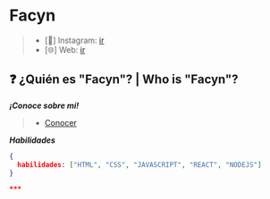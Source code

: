 # __Facyn__

> - [📸] Instagram: [ir](https://www.instagram.com/facynnn/)
> - [🌐] Web: [ir](https://www.facyn.xyz)

## ❓ ¿Quién es "Facyn"? | Who is "Facyn"?

**_¡Conoce sobre mi!_**

> - [Conocer](https://www.facyn.xyz)

**_Habilidades_**

```json
{
  habilidades: ["HTML", "CSS", "JAVASCRIPT", "REACT", "NODEJS"]
}

***
